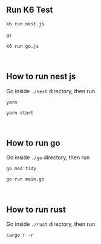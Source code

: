 ## Run K6 Test
```
k6 run nest.js
```

or 

```
k6 run go.js
```

</br>

## How to run nest js

Go inside `./nest` directory, then run

```
yarn
```

```
yarn start
```

</br>


## How to run go

Go inside `./go` directory, then run

```
go mod tidy
```

```
go run main.go
```

</br>

## How to run rust

Go inside `./rust` directory, then run

```
cargo r -r
```
